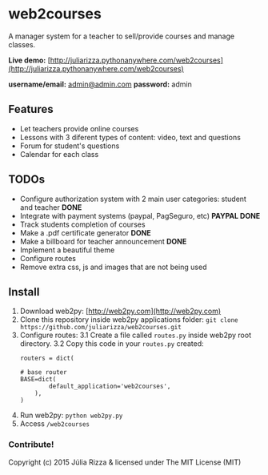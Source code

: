 # web2courses
A manager system for a teacher to sell/provide courses and manage classes.

**Live demo:** [http://juliarizza.pythonanywhere.com/web2courses](http://juliarizza.pythonanywhere.com/web2courses)

**username/email:** admin@admin.com **password:** admin

## Features
* Let teachers provide online courses
* Lessons with 3 diferent types of content: video, text and questions
* Forum for student's questions
* Calendar for each class

## TODOs
* Configure authorization system with 2 main user categories: student and teacher **DONE**
* Integrate with payment systems (paypal, PagSeguro, etc) **PAYPAL DONE**
* Track students completion of courses 
* Make a .pdf certificate generator **DONE**
* Make a billboard for teacher announcement **DONE**
* Implement a beautiful theme
* Configure routes
* Remove extra css, js and images that are not being used

## Install
1. Download web2py: [http://web2py.com](http://web2py.com)
2. Clone this repository inside web2py applications folder: `git clone https://github.com/juliarizza/web2courses.git`
3. Configure routes:
	3.1 Create a file called `routes.py` inside web2py root directory.
	3.2 Copy this code in your `routes.py` created:
	```
	routers = dict(

    # base router
    BASE=dict(
	        default_application='web2courses',
	    ),
	)
	```
4. Run web2py: `python web2py.py`
5. Access `/web2courses`

### Contribute!
Copyright (c) 2015 Júlia Rizza & licensed under The MIT License (MIT)
